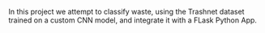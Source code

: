 In this project we attempt to classify waste, using the Trashnet dataset trained on a custom CNN model, and integrate it with a FLask Python App.
